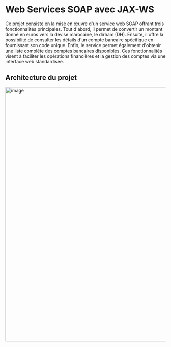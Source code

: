 # Web Services SOAP avec JAX-WS
Ce projet consiste en la mise en œuvre d'un service web SOAP offrant trois fonctionnalités principales. Tout d'abord, il permet de convertir un montant donné en euros vers la devise marocaine, le dirham (DH). Ensuite, il offre la possibilité de consulter les détails d'un compte bancaire spécifique en fournissant son code unique. Enfin, le service permet également d'obtenir une liste complète des comptes bancaires disponibles. Ces fonctionnalités visent à faciliter les opérations financières et la gestion des comptes via une interface web standardisée.

## Architecture du projet
<img width="862" height="796" alt="image" src="https://github.com/user-attachments/assets/263b04dd-e920-4f15-8411-151ca8620b61" />

